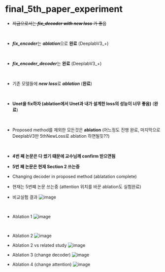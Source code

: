 # final_5th_paper_experiment
* ~~지금으로서는 ***fix_decoder with new loss*** 가 좋음~~
<br/>

* ***fix_encoder***는 ***ablation***으로 **완료** (DeeplabV3_+)
<br/>

* ***fix_encoder_decoder***는 **완료** (DeeplabV3_+)
<br/>

* 기존 모델들에 ***new loss***로 ***ablation*** (**완료**)
<br/>

* **Unet을 fix하자 (ablation에서 Unet과 내가 설계한 loss의 성능이 너무 좋음)** (**완료**)
<br/>

* Proposed method를 제외한 모든것은 **ablation** (어느정도 진행 완료, 마지막으로 DeeplabV3만 5thNewLoss로 ablation 하면될듯??)
<br/>

* **4번 째 논문은 다 썼기 떄문에 교수님께 confirm 받으면됨**

* **5번 째 논문은 현재 Section 2 쓰는중**

* Changing decoder in proposed method (ablatation complete)

* 현재는 5번쨰 논문 쓰는중 (attention 위치를 바꾼 ablation도 실험완료)


* 비교실험 결과
![image](https://user-images.githubusercontent.com/31001511/147740207-1f01ce54-8b11-41fb-98a3-2da4cb34c8b9.png)
<br/>

* Ablation 1
![image](https://user-images.githubusercontent.com/31001511/147740255-fe4802fd-32af-4574-b77c-16428172f7e7.png)
<br/>

* Ablation 2
![image](https://user-images.githubusercontent.com/31001511/147740289-0893d8f2-ed13-458f-9060-ba5727d2d031.png)

* Ablation 2 vs related study
![image](https://user-images.githubusercontent.com/31001511/147740354-936cece1-bff5-4d67-bb4f-4f176ed6ddef.png)

* Ablation 3 (change decoder)
![image](https://user-images.githubusercontent.com/31001511/148506611-c5db5d8f-08e0-4034-b208-63a14d9b34c9.png)

* Ablation 4 (change attention)
![image](https://user-images.githubusercontent.com/31001511/149455253-d84d516b-b786-44ce-ade3-b102d2bac2cc.png)

